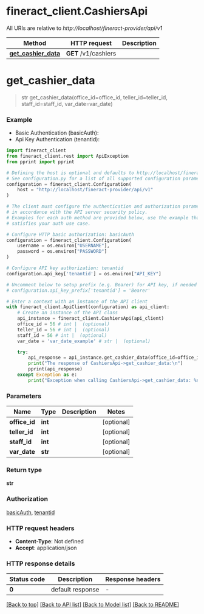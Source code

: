 # fineract_client.CashiersApi

All URIs are relative to *http://localhost/fineract-provider/api/v1*

Method | HTTP request | Description
------------- | ------------- | -------------
[**get_cashier_data**](CashiersApi.md#get_cashier_data) | **GET** /v1/cashiers | 


# **get_cashier_data**
> str get_cashier_data(office_id=office_id, teller_id=teller_id, staff_id=staff_id, var_date=var_date)

### Example

* Basic Authentication (basicAuth):
* Api Key Authentication (tenantid):

```python
import fineract_client
from fineract_client.rest import ApiException
from pprint import pprint

# Defining the host is optional and defaults to http://localhost/fineract-provider/api/v1
# See configuration.py for a list of all supported configuration parameters.
configuration = fineract_client.Configuration(
    host = "http://localhost/fineract-provider/api/v1"
)

# The client must configure the authentication and authorization parameters
# in accordance with the API server security policy.
# Examples for each auth method are provided below, use the example that
# satisfies your auth use case.

# Configure HTTP basic authorization: basicAuth
configuration = fineract_client.Configuration(
    username = os.environ["USERNAME"],
    password = os.environ["PASSWORD"]
)

# Configure API key authorization: tenantid
configuration.api_key['tenantid'] = os.environ["API_KEY"]

# Uncomment below to setup prefix (e.g. Bearer) for API key, if needed
# configuration.api_key_prefix['tenantid'] = 'Bearer'

# Enter a context with an instance of the API client
with fineract_client.ApiClient(configuration) as api_client:
    # Create an instance of the API class
    api_instance = fineract_client.CashiersApi(api_client)
    office_id = 56 # int |  (optional)
    teller_id = 56 # int |  (optional)
    staff_id = 56 # int |  (optional)
    var_date = 'var_date_example' # str |  (optional)

    try:
        api_response = api_instance.get_cashier_data(office_id=office_id, teller_id=teller_id, staff_id=staff_id, var_date=var_date)
        print("The response of CashiersApi->get_cashier_data:\n")
        pprint(api_response)
    except Exception as e:
        print("Exception when calling CashiersApi->get_cashier_data: %s\n" % e)
```



### Parameters


Name | Type | Description  | Notes
------------- | ------------- | ------------- | -------------
 **office_id** | **int**|  | [optional] 
 **teller_id** | **int**|  | [optional] 
 **staff_id** | **int**|  | [optional] 
 **var_date** | **str**|  | [optional] 

### Return type

**str**

### Authorization

[basicAuth](../README.md#basicAuth), [tenantid](../README.md#tenantid)

### HTTP request headers

 - **Content-Type**: Not defined
 - **Accept**: application/json

### HTTP response details

| Status code | Description | Response headers |
|-------------|-------------|------------------|
**0** | default response |  -  |

[[Back to top]](#) [[Back to API list]](../README.md#documentation-for-api-endpoints) [[Back to Model list]](../README.md#documentation-for-models) [[Back to README]](../README.md)

